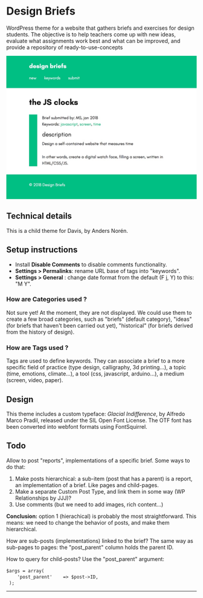 # Design Briefs

WordPress theme for a website that gathers briefs and exercises for design students. The objective is to help teachers come up with new ideas, evaluate what assignments work best and what can be improved, and provide a repository of ready-to-use-concepts

![](screenshot.jpg)

## Technical details

This is a child theme for Davis, by Anders Norén.

## Setup instructions

- Install **Disable Comments** to disable comments functionality.
- **Settings > Permalinks**: rename URL base of tags into "keywords".
- **Settings > General** : change date format from the default (F j, Y) to this: "M Y".

### How are Categories used ?

Not sure yet! At the moment, they are not displayed. We could use them to create a few broad categories, such as "briefs" (default category), "ideas" (for briefs that haven't been carried out yet), "historical" (for briefs derived from the history of design).

### How are Tags used ?

Tags are used to define keywords. They can associate a brief to a more specific field of practice (type design, calligraphy, 3d printing...), a topic (time, emotions, climate...), a tool (css, javascript, arduino...), a medium (screen, video, paper).

## Design

This theme includes a custom typeface: *Glacial Indifference*, by Alfredo Marco Pradil, released under the SIL Open Font License. The OTF font has been converted into webfont formats using FontSquirrel.

## Todo

Allow to post "reports", implementations of a specific brief. Some ways to do that:

1. Make posts hierarchical: a sub-item (post that has a parent) is a report, an implementation of a brief. Like pages and child-pages.
2. Make a separate Custom Post Type, and link them in some way (WP Relationships by JJJ)?
3. Use comments (but we need to add images, rich content...)

**Conclusion:** option 1 (hierachical) is probably the most straightforward. This means: we need to change the behavior of posts, and make them hierarchical.

How are sub-posts (implementations) linked to the brief? The same way as sub-pages to pages: the "post_parent" column holds the parent ID.

How to query for child-posts? Use the "post_parent" argument:

```
$args = array(
    'post_parent'    => $post->ID,
 );
 ```



***